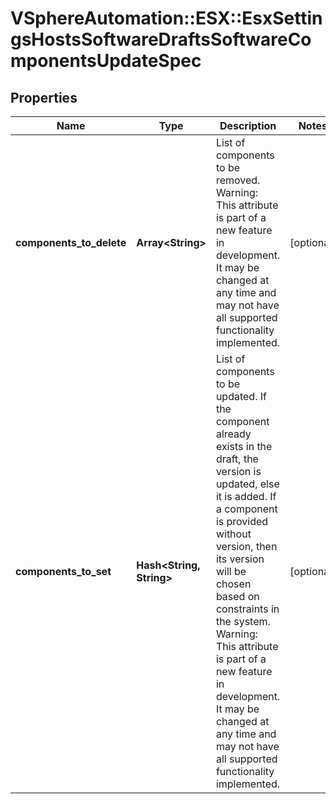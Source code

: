 # VSphereAutomation::ESX::EsxSettingsHostsSoftwareDraftsSoftwareComponentsUpdateSpec

## Properties
Name | Type | Description | Notes
------------ | ------------- | ------------- | -------------
**components_to_delete** | **Array&lt;String&gt;** | List of components to be removed. Warning: This attribute is part of a new feature in development. It may be changed at any time and may not have all supported functionality implemented. | [optional] 
**components_to_set** | **Hash&lt;String, String&gt;** | List of components to be updated. If the component already exists in the draft, the version is updated, else it is added. If a component is provided without version, then its version will be chosen based on constraints in the system. Warning: This attribute is part of a new feature in development. It may be changed at any time and may not have all supported functionality implemented. | [optional] 


